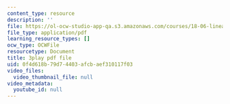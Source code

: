 ```yaml
---
content_type: resource
description: ''
file: https://ol-ocw-studio-app-qa.s3.amazonaws.com/courses/18-06-linear-algebra-spring-2010/0f4d618b79d74403afcbaef310117f03_TX_vooSnhm8.pdf
file_type: application/pdf
learning_resource_types: []
ocw_type: OCWFile
resourcetype: Document
title: 3play pdf file
uid: 0f4d618b-79d7-4403-afcb-aef310117f03
video_files:
  video_thumbnail_file: null
video_metadata:
  youtube_id: null
---
```

